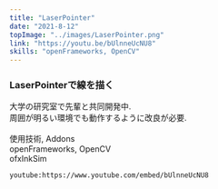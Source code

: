 ```yaml
---
title: "LaserPointer"
date: "2021-8-12"
topImage: "../images/LaserPointer.png"
link: "https://youtu.be/bUlnneUcNU8"
skills: "openFrameworks, OpenCV"
---
```


### LaserPointerで線を描く

大学の研究室で先輩と共同開発中.<br>
周囲が明るい環境でも動作するように改良が必要.<br>
<br>
使用技術, Addons<br>openFrameworks, OpenCV<br>ofxInkSim

`youtube:https://www.youtube.com/embed/bUlnneUcNU8`
 